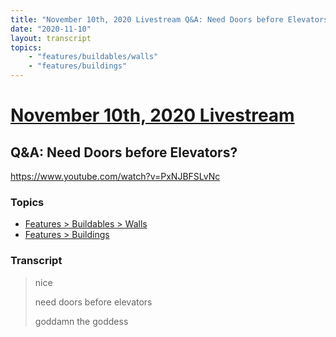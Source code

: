 ```yaml
---
title: "November 10th, 2020 Livestream Q&A: Need Doors before Elevators?"
date: "2020-11-10"
layout: transcript
topics:
    - "features/buildables/walls"
    - "features/buildings"
---
```

# [November 10th, 2020 Livestream](../2020-11-10.md)
## Q&A: Need Doors before Elevators?
https://www.youtube.com/watch?v=PxNJBFSLvNc

### Topics
* [Features > Buildables > Walls](../topics/features/buildables/walls.md)
* [Features > Buildings](../topics/features/buildings.md)

### Transcript

> nice
> 
> need doors before elevators
> 
> goddamn the goddess
> 
